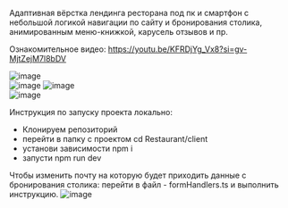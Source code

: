 Адаптивная вёрстка лендинга ресторана под пк и смартфон с небольшой логикой навигации по сайту и бронирования столика, анимированным меню-книжкой, карусель отзывов и пр.

Ознакомительное видео: https://youtu.be/KFRDjYg_Vx8?si=gv-MjtZejM7l8bDV

![image](https://github.com/user-attachments/assets/19d97997-11b6-43eb-8c5e-44a0d020ff69)
<br/>
![image](https://github.com/user-attachments/assets/5849b8e7-11fa-4570-92a7-81be20242d71)
![image](https://github.com/user-attachments/assets/28be7a35-2fb3-46f5-8c2d-b1e6f417bd67)
<br/> 
![image](https://github.com/user-attachments/assets/d5472713-a24e-45af-bda8-19df4385db69)

Инструкция по запуску проекта локально: 
  - Клонируем репозиторий
  - перейти в папку с проектом cd Restaurant/client
  - установи зависимости npm i
  - запусти npm run dev

Чтобы изменить почту на которую будет приходить данные с бронирования столика:
перейти в файл - formHandlers.ts и выполнить инструкцию.
![image](https://github.com/user-attachments/assets/6a702e46-b22d-41cf-a6b8-c6eae668dd75)


